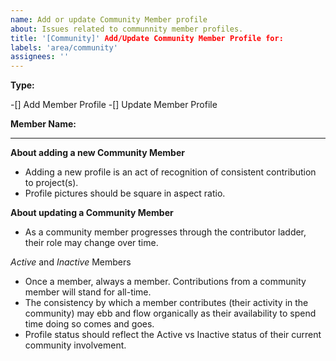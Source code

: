 ```yaml
---
name: Add or update Community Member profile
about: Issues related to communnity member profiles.
title: '[Community]' Add/Update Community Member Profile for: 
labels: 'area/community'
assignees: ''
---
```

**Type:**

-[] Add Member Profile
-[] Update Member Profile

**Member Name:** 

---
**About adding a new Community Member**
- Adding a new profile is an act of recognition of consistent contribution to project(s).
- Profile pictures should be square in aspect ratio.

**About updating a Community Member**
- As a community member progresses through the contributor ladder, their role may change over time.

_Active_ and _Inactive_ Members
- Once a member, always a member. Contributions from a community member will stand for all-time.
- The consistency by which a member contributes (their activity in the community) may ebb and flow organically as their availability to spend time doing so comes and goes.
- Profile status should reflect the Active vs Inactive status of their current community involvement.
